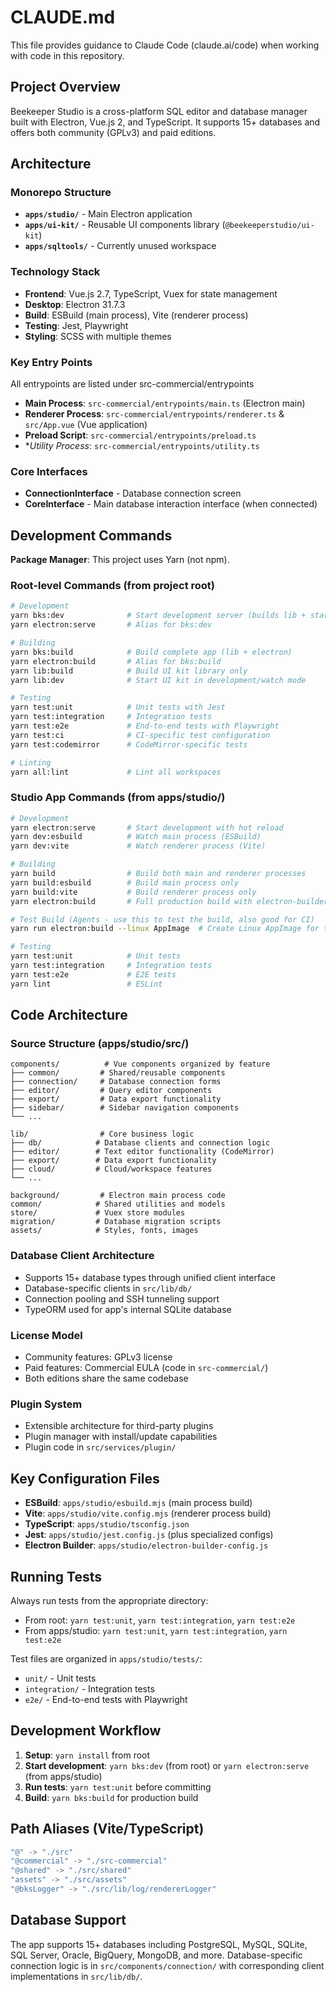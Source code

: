 # CLAUDE.md

This file provides guidance to Claude Code (claude.ai/code) when working with code in this repository.

## Project Overview

Beekeeper Studio is a cross-platform SQL editor and database manager built with Electron, Vue.js 2, and TypeScript. It supports 15+ databases and offers both community (GPLv3) and paid editions.

## Architecture

### Monorepo Structure
- **`apps/studio/`** - Main Electron application 
- **`apps/ui-kit/`** - Reusable UI components library (`@beekeeperstudio/ui-kit`)
- **`apps/sqltools/`** - Currently unused workspace

### Technology Stack
- **Frontend**: Vue.js 2.7, TypeScript, Vuex for state management
- **Desktop**: Electron 31.7.3
- **Build**: ESBuild (main process), Vite (renderer process)
- **Testing**: Jest, Playwright
- **Styling**: SCSS with multiple themes

### Key Entry Points
All entrypoints are listed under src-commercial/entrypoints
- **Main Process**: `src-commercial/entrypoints/main.ts` (Electron main)
- **Renderer Process**: `src-commercial/entrypoints/renderer.ts` & `src/App.vue` (Vue application) 
- **Preload Script**: `src-commercial/entrypoints/preload.ts`
- **Utility Process*: `src-commercial/entrypoints/utility.ts`

### Core Interfaces
- **ConnectionInterface** - Database connection screen
- **CoreInterface** - Main database interaction interface (when connected)

## Development Commands

**Package Manager**: This project uses Yarn (not npm).

### Root-level Commands (from project root)
```bash
# Development
yarn bks:dev              # Start development server (builds lib + starts electron)
yarn electron:serve       # Alias for bks:dev

# Building  
yarn bks:build            # Build complete app (lib + electron)
yarn electron:build       # Alias for bks:build
yarn lib:build            # Build UI kit library only
yarn lib:dev              # Start UI kit in development/watch mode

# Testing
yarn test:unit            # Unit tests with Jest
yarn test:integration     # Integration tests  
yarn test:e2e             # End-to-end tests with Playwright
yarn test:ci              # CI-specific test configuration
yarn test:codemirror      # CodeMirror-specific tests

# Linting
yarn all:lint             # Lint all workspaces
```

### Studio App Commands (from apps/studio/)
```bash
# Development
yarn electron:serve       # Start development with hot reload
yarn dev:esbuild          # Watch main process (ESBuild)
yarn dev:vite             # Watch renderer process (Vite)

# Building
yarn build                # Build both main and renderer processes
yarn build:esbuild        # Build main process only
yarn build:vite           # Build renderer process only  
yarn electron:build       # Full production build with electron-builder

# Test Build (Agents - use this to test the build, also good for CI)
yarn run electron:build --linux AppImage  # Create Linux AppImage for testing

# Testing
yarn test:unit            # Unit tests
yarn test:integration     # Integration tests
yarn test:e2e             # E2E tests
yarn lint                 # ESLint
```

## Code Architecture

### Source Structure (apps/studio/src/)
```
components/          # Vue components organized by feature
├── common/         # Shared/reusable components
├── connection/     # Database connection forms
├── editor/         # Query editor components  
├── export/         # Data export functionality
├── sidebar/        # Sidebar navigation components
└── ...

lib/                # Core business logic
├── db/            # Database clients and connection logic
├── editor/        # Text editor functionality (CodeMirror)
├── export/        # Data export functionality
├── cloud/         # Cloud/workspace features
└── ...

background/         # Electron main process code
common/            # Shared utilities and models  
store/             # Vuex store modules
migration/         # Database migration scripts
assets/            # Styles, fonts, images
```

### Database Client Architecture
- Supports 15+ database types through unified client interface
- Database-specific clients in `src/lib/db/`
- Connection pooling and SSH tunneling support
- TypeORM used for app's internal SQLite database

### License Model
- Community features: GPLv3 license
- Paid features: Commercial EULA (code in `src-commercial/`)
- Both editions share the same codebase

### Plugin System
- Extensible architecture for third-party plugins
- Plugin manager with install/update capabilities
- Plugin code in `src/services/plugin/`

## Key Configuration Files

- **ESBuild**: `apps/studio/esbuild.mjs` (main process build)
- **Vite**: `apps/studio/vite.config.mjs` (renderer process build)  
- **TypeScript**: `apps/studio/tsconfig.json`
- **Jest**: `apps/studio/jest.config.js` (plus specialized configs)
- **Electron Builder**: `apps/studio/electron-builder-config.js`

## Running Tests

Always run tests from the appropriate directory:
- From root: `yarn test:unit`, `yarn test:integration`, `yarn test:e2e`
- From apps/studio: `yarn test:unit`, `yarn test:integration`, `yarn test:e2e`

Test files are organized in `apps/studio/tests/`:
- `unit/` - Unit tests
- `integration/` - Integration tests  
- `e2e/` - End-to-end tests with Playwright

## Development Workflow

1. **Setup**: `yarn install` from root
2. **Start development**: `yarn bks:dev` (from root) or `yarn electron:serve` (from apps/studio)
3. **Run tests**: `yarn test:unit` before committing
4. **Build**: `yarn bks:build` for production build

## Path Aliases (Vite/TypeScript)

```typescript
"@" -> "./src"
"@commercial" -> "./src-commercial"  
"@shared" -> "./src/shared"
"assets" -> "./src/assets"
"@bksLogger" -> "./src/lib/log/rendererLogger"
```

## Database Support

The app supports 15+ databases including PostgreSQL, MySQL, SQLite, SQL Server, Oracle, BigQuery, MongoDB, and more. Database-specific connection logic is in `src/components/connection/` with corresponding client implementations in `src/lib/db/`.